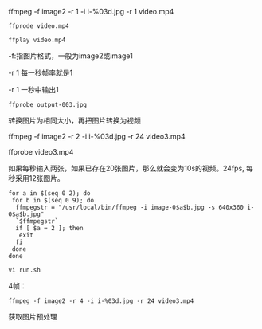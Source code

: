 ffmpeg -f image2  -r 1 -i i-%03d.jpg -r 1 video.mp4

```
ffprode video.mp4

ffplay video.mp4

```

-f:指图片格式，一般为image2或image1

-r 1 每一秒帧率就是1

-r 1 一秒中输出1

```
ffprobe output-003.jpg
```

转换图片为相同大小，再把图片转换为视频


ffmpeg -f image2 -r 2  -i i-%03d.jpg -r 24 video3.mp4

ffprobe video3.mp4

如果每秒输入两张，如果已存在20张图片，那么就会变为10s的视频。24fps, 每秒采用12张图片。

```
for a in $(seq 0 2); do
 for b in $(seq 0 9); do
  ffmpegstr = "/usr/local/bin/ffmpeg -i image-0$a$b.jpg -s 640x360 i-0$a$b.jpg"
  `$ffmpegstr`
  if [ $a = 2 ]; then
   exit
  fi
 done
done
```

```
vi run.sh
```

4帧：

```
ffmpeg -f image2 -r 4 -i i-%03d.jpg -r 24 video3.mp4
```

获取图片预处理
